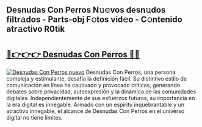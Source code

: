 ## Desnudas Con Perros N𝚞𝚎vos desn𝚞dos filtr𝚊dos - Parts-obj F𝚘tos vid𝚎o - C𝚘ntenido atr𝚊ctivo R0tik

# <h2><a href="http://mb3tsvh.tromn.icu/?c=Desnudas+Con+Perros">🔗👉👉👉 Desnudas Con Perros 🔗🔗</a></h2>

[![Desnudas Con Perros nuevo](https://i.imgur.com/pEAQMta.gif)](http://mb3tsvh.tromn.icu/?c=Desnudas+Con+Perros)
Desnudas Con Perros, una persona compleja y estimulante, desafía la definición fácil. Su distintivo estilo de comunicación en línea ha cautivado y provocado críticas, generando debates sobre privacidad, autoexpresión y la dinámica de las comunidades digitales. Independientemente de sus esfuerzos futuros, su importancia en la era digital es innegable. Armado con un espíritu inquebrantable y un atractivo innegable, el alcance de Desnudas Con Perros en el universo digital no tiene límites.
